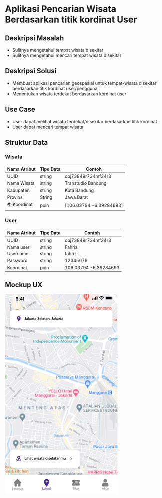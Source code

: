# Aplikasi Pencarian Wisata Berdasarkan titik kordinat User


## Deskripsi Masalah
- Sulitnya mengetahui tempat wisata disekitar
- Sulitnya mengetahui mencari tempat wisata disekitar

## Deskripsi Solusi
- Membuat aplikasi pencarian geospasial  untuk tempat-wisata disekitar berdasarkan titik kordinat user/pengguna
- Menentukan wisata terdekat berdasarkan kordinat user

## Use Case
- User dapat melihat wisata terdekat/disekitar berdasarkan titik kordinat
- User dapat mencari tempat wisata

## Struktur Data

### Wisata
Nama Atribut | Tipe Data | Contoh
---|---|---
UUID | string | ooj73849r734mf34r3
Nama Wisata | string | Transtudio Bandung
Kabupaten | string | Kota Bandung
Provinsi | String | Jawa Barat
🌏 Koordinat | poin | [106.03794 -6.39284693]


### User
Nama Atribut | Tipe Data | Contoh
---|---|---
UUID | string | ooj73849r734mf34r3
Nama user | string | Fahriz
Username | string | fahriz
Password | string | 12345678
Koordinat | poin | 106.03794 -6.39284693

## Mockup UX
![Alur aplikasi](location.png)
